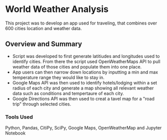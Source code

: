 # World Weather Analysis
This project was to develop an app used for traveling, that combines over 600 cities location and weather data.

## Overview and Summary
- Script was developed to first generate latitiudes and longitudes used to identify cities. From there the script used OpenWeatherMaps API to pull weather data of those cities and populate them into one place. 
- App users can then narrow down locations by inputting a min and max temperature range they would like to stay in.
- Google Maps API was then used to identify hotels/lodging within a set radius of each city and generate a map showing all relevant weather data such as conditions and tempertaure of each city. 
- Google Directions API was then used to creat a tavel map for a "road trip" through selected cities.

### Tools Used
Python, Pandas, CitiPy, SciPy, Google Maps, OpenWeatherMap and Jupyter Notebook
